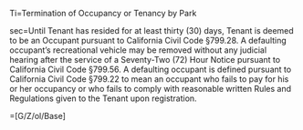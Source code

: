 Ti=Termination of Occupancy or Tenancy by Park

sec=Until Tenant has resided for at least thirty (30) days, Tenant is deemed to be an Occupant pursuant to California Civil Code §799.28. A defaulting occupant’s recreational vehicle may be removed without any judicial hearing after the service of a Seventy-Two (72) Hour Notice pursuant to California Civil Code §799.56.  A defaulting occupant is defined pursuant to California Civil Code §799.22 to mean an occupant who fails to pay for his or her occupancy or who fails to comply with reasonable written Rules and Regulations given to the Tenant upon registration. 

=[G/Z/ol/Base]
